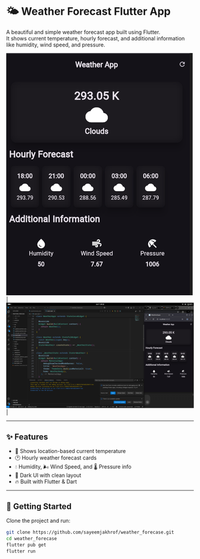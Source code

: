 # 🌤️ Weather Forecast Flutter App

A beautiful and simple weather forecast app built using Flutter.  
It shows current temperature, hourly forecast, and additional information like humidity, wind speed, and pressure.

![Screenshot 1](assets/screenshots/Screenshot_1.png)| ![Forecast](assets/screenshots/Screenshot_2.png) |

---

## ✨ Features

- 📍 Shows location-based current temperature
- 🕐 Hourly weather forecast cards
- 💧 Humidity, 🌬️ Wind Speed, and 🌡️ Pressure info
- 🌙 Dark UI with clean layout
- 🔥 Built with Flutter & Dart

---

## 🚀 Getting Started

Clone the project and run:

```bash
git clone https://github.com/sayeemjakhrof/weather_forecase.git
cd weather_forecase
flutter pub get
flutter run
